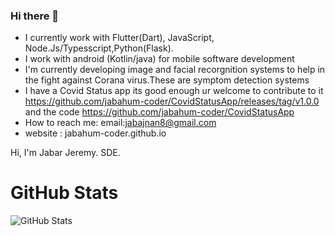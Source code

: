 ### Hi there 👋

- I currently work with Flutter(Dart), JavaScript, Node.Js/Typesscript,Python(Flask).
- I work with android (Kotlin/java) for mobile software development
- I'm currently developing image and facial recorgnition  systems to help in the fight against Corana virus.These are symptom detection systems
- I have a Covid Status app its good enough ur welcome to contribute to it https://github.com/jabahum-coder/CovidStatusApp/releases/tag/v1.0.0
  and the code https://github.com/jabahum-coder/CovidStatusApp
- How to reach me:  email:jabajnan8@gmail.com
- website : jabahum-coder.github.io


<p>Hi, I'm Jabar Jeremy. SDE.

<!-- <p><a href="https://www.twitter.com/theindianappguy"><img src="https://img.shields.io/badge/twitter-%231DA1F2.svg?&style=for-the-badge&logo=twitter&logoColor=white" 
height=25></a> <a href="https://www.linkedin.com/in/lamsanskar/"><img src="https://img.shields.io/badge/linkedin-%230077B5.svg?&style=for-the-badge&logo=linkedin&logoColor=white" height=25></a> <a href="https://www.instagram.com/indianappguy/"><img src="https://img.shields.io/badge/instagram-%23E4405F.svg?&style=for-the-badge&logo=instagram&logoColor=white" 
height=25></a> <a href="https://medium.com/@theindianappguy"><img src="https://img.shields.io/badge/medium-%2312100E.svg?&style=for-the-badge&logo=medium&logoColor=white" height=25></a> </p> -->

<h1>GitHub Stats</h1>
<p><img src="https://github-readme-stats.vercel.app/api?username=jabahum&amp;show_icons=true" alt="GitHub Stats"></p>
